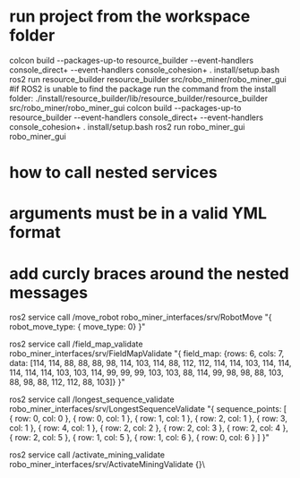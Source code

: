 # run project from the workspace folder

colcon build --packages-up-to resource_builder --event-handlers console_direct+ --event-handlers console_cohesion+
. install/setup.bash
ros2 run resource_builder resource_builder src/robo_miner/robo_miner_gui
#if ROS2 is unable to find the package run the command from the install folder:
./install/resource_builder/lib/resource_builder/resource_builder src/robo_miner/robo_miner_gui
colcon build --packages-up-to resource_builder --event-handlers console_direct+ --event-handlers console_cohesion+
. install/setup.bash
ros2 run robo_miner_gui robo_miner_gui


# how to call nested services
# arguments must be in a valid YML format
# add curcly braces around the nested messages
ros2 service call /move_robot robo_miner_interfaces/srv/RobotMove "{ robot_move_type: { move_type: 0} }"

ros2 service call /field_map_validate robo_miner_interfaces/srv/FieldMapValidate "{ field_map: {rows: 6, cols: 7, data: [114, 114, 88, 88, 88, 98, 114, 103, 114, 88, 112, 112, 114, 114, 103, 114, 114, 114, 114, 114, 103, 103, 114, 99, 99, 99, 103, 103, 88, 114, 99, 98, 98, 88, 103, 88, 98, 88, 112, 112, 88, 103]} }"

ros2 service call /longest_sequence_validate robo_miner_interfaces/srv/LongestSequenceValidate "{ sequence_points: [ { row: 0, col: 0 }, { row: 0, col: 1 }, { row: 1, col: 1 }, { row: 2, col: 1 }, { row: 3, col: 1 }, { row: 4, col: 1 }, { row: 2, col: 2 }, { row: 2, col: 3 }, { row: 2, col: 4 }, { row: 2, col: 5 }, { row: 1, col: 5 }, { row: 1, col: 6 }, { row: 0, col: 6 } ] }"

ros2 service call /activate_mining_validate robo_miner_interfaces/srv/ActivateMiningValidate {}\

